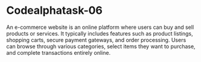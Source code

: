 # Codealphatask-06
An e-commerce website is an online platform where users can buy and sell products or services. It typically includes features such as product listings, shopping carts, secure payment gateways, and order processing. Users can browse through various categories, select items they want to purchase, and complete transactions entirely online. 
